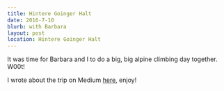```yaml
---
title: Hintere Goinger Halt
date: 2016-7-10
blurb: with Barbara
layout: post
location: Hintere Goinger Halt
---
```


It was time for Barbara and I to do a big, big alpine climbing day together.
W00t!

I wrote about the trip on Medium [here](https://medium.com/@ripsawridge/expanding-our-world-together-128900f9c69c#.fe7k61336), enjoy!

